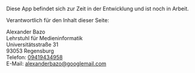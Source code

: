 Diese App befindet sich zur Zeit in der Entwicklung und ist noch in Arbeit.

Verantwortlich für den Inhalt dieser Seite:

Alexander Bazo  
Lehrstuhl für Medieninformatik  
Universitätsstraße 31  
93053 Regensburg  
Telefon: [09419434958](tel:09419434958)  
E-Mail: [alexanderbazo@googlemail.com](mailto:alexanderbazo@googlemail.com)
